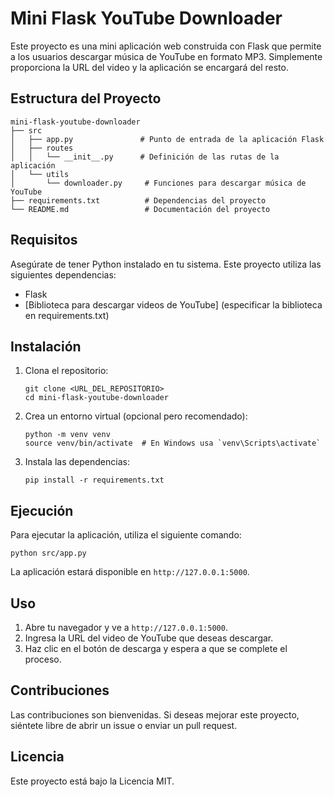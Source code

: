 # Mini Flask YouTube Downloader

Este proyecto es una mini aplicación web construida con Flask que permite a los usuarios descargar música de YouTube en formato MP3. Simplemente proporciona la URL del video y la aplicación se encargará del resto.

## Estructura del Proyecto

```
mini-flask-youtube-downloader
├── src
│   ├── app.py               # Punto de entrada de la aplicación Flask
│   ├── routes
│   │   └── __init__.py      # Definición de las rutas de la aplicación
│   └── utils
│       └── downloader.py     # Funciones para descargar música de YouTube
├── requirements.txt          # Dependencias del proyecto
└── README.md                 # Documentación del proyecto
```

## Requisitos

Asegúrate de tener Python instalado en tu sistema. Este proyecto utiliza las siguientes dependencias:

- Flask
- [Biblioteca para descargar videos de YouTube] (especificar la biblioteca en requirements.txt)

## Instalación

1. Clona el repositorio:
   ```
   git clone <URL_DEL_REPOSITORIO>
   cd mini-flask-youtube-downloader
   ```

2. Crea un entorno virtual (opcional pero recomendado):
   ```
   python -m venv venv
   source venv/bin/activate  # En Windows usa `venv\Scripts\activate`
   ```

3. Instala las dependencias:
   ```
   pip install -r requirements.txt
   ```

## Ejecución

Para ejecutar la aplicación, utiliza el siguiente comando:

```
python src/app.py
```

La aplicación estará disponible en `http://127.0.0.1:5000`.

## Uso

1. Abre tu navegador y ve a `http://127.0.0.1:5000`.
2. Ingresa la URL del video de YouTube que deseas descargar.
3. Haz clic en el botón de descarga y espera a que se complete el proceso.

## Contribuciones

Las contribuciones son bienvenidas. Si deseas mejorar este proyecto, siéntete libre de abrir un issue o enviar un pull request.

## Licencia

Este proyecto está bajo la Licencia MIT.